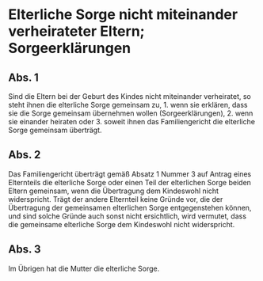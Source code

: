 # Elterliche Sorge nicht miteinander verheirateter Eltern; Sorgeerklärungen



## Abs. 1

 Sind die Eltern bei der Geburt des Kindes nicht miteinander verheiratet, so steht ihnen die elterliche Sorge gemeinsam zu,  1.
 wenn sie erklären, dass sie die Sorge gemeinsam übernehmen wollen (Sorgeerklärungen),
 2.
 wenn sie einander heiraten oder
 3.
 soweit ihnen das Familiengericht die elterliche Sorge gemeinsam überträgt.


## Abs. 2

 Das Familiengericht überträgt gemäß Absatz 1 Nummer 3 auf Antrag eines Elternteils die elterliche Sorge oder einen Teil der elterlichen Sorge beiden Eltern gemeinsam, wenn die Übertragung dem Kindeswohl nicht widerspricht. Trägt der andere Elternteil keine Gründe vor, die der Übertragung der gemeinsamen elterlichen Sorge entgegenstehen können, und sind solche Gründe auch sonst nicht ersichtlich, wird vermutet, dass die gemeinsame elterliche Sorge dem Kindeswohl nicht widerspricht.

## Abs. 3

 Im Übrigen hat die Mutter die elterliche Sorge. 


